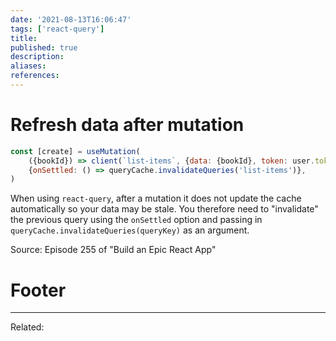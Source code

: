 ```yaml
---
date: '2021-08-13T16:06:47'
tags: ['react-query']
title: 
published: true
description:
aliases:
references:
---
```


# Refresh data after mutation

```js
const [create] = useMutation(
    ({bookId}) => client(`list-items`, {data: {bookId}, token: user.token}),
    {onSettled: () => queryCache.invalidateQueries('list-items')},
)
```

When using `react-query`, after a mutation it does not update the cache automatically so your data may be stale. You therefore need to "invalidate" the previous query using the `onSettled` option and passing in `queryCache.invalidateQueries(queryKey)` as an argument. 

Source: Episode 255 of "Build an Epic React App"


# Footer
---
Related: 